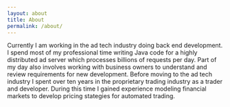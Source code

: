 ```yaml
---
layout: about
title: About
permalink: /about/
---
```


Currently I am working in the ad tech industry doing back end development.  I spend 
most of my professional time writing Java code for a highly distributed ad server 
which processes billions of requests per day.  Part of my day also involves working 
with business owners to understand and review requirements for new development.
Before moving to the ad tech industry I spent over ten years in the proprietary trading 
industry as a trader and developer.  During this time I gained experience modeling 
financial markets to develop pricing stategies for automated  trading.    
